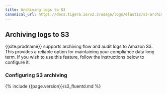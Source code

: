 ```yaml
---
title: Archiving logs to S3
canonical_url: https://docs.tigera.io/v2.3/usage/logs/elastic/s3-archive
---
```


## Archiving logs to S3

{{site.prodname}} supports archiving flow and audit logs to Amazon S3.  This provides
a reliable option for maintaining your compliance data long term.  If you wish to use
this feature, follow the instructions below to configure it.

### Configuring S3 archiving

{% include {{page.version}}/s3_fluentd.md %}